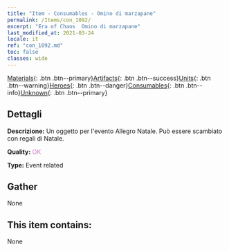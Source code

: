 ```yaml
---
title: "Item - Consumables - Omino di marzapane"
permalink: /Items/con_1092/
excerpt: "Era of Chaos  Omino di marzapane"
last_modified_at: 2021-03-24
locale: it
ref: "con_1092.md"
toc: false
classes: wide
---
```

 [Materials](/it/Items/){: .btn .btn--primary}[Artifacts](/it/Items/Artifacts/){: .btn .btn--success}[Units](/it/Items/Units/){: .btn .btn--warning}[Heroes](/it/Items/Heroes/){: .btn .btn--danger}[Consumables](/it/Items/Consumables/){: .btn .btn--info}[Unknown](/it/Items/Unknown/){: .btn .btn--primary}

## Dettagli
 **Descrizione:** Un oggetto per l'evento Allegro Natale. Può essere scambiato con regali di Natale.

 **Quality:** <span style="color: #DA70D6">OK</span>

 **Type:** Event related

## Gather

  None

## This item contains:

  None

